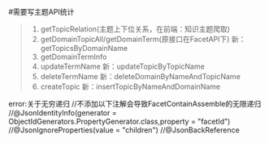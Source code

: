 #需要写主题API统计
>1. getTopicRelation(主题上下位关系，在前端：知识主题爬取)
>2. getDomainTopicAll/getDomainTerm(原接口在FacetAPI下) 新：getTopicsByDomainName
>3. getDomainTermInfo
>4. updateTermName 新：updateTopicByTopicName
>4. deleteTermName 新：deleteDomainByNameAndTopicName
>5. createTopic 新：insertTopicByNameAndDomainName


error:关于无穷递归
//不添加以下注解会导致FacetContainAssemble的无限递归
//@JsonIdentityInfo(generator = ObjectIdGenerators.PropertyGenerator.class,property = "facetId")
//@JsonIgnoreProperties(value = "children")
//@JsonBackReference
